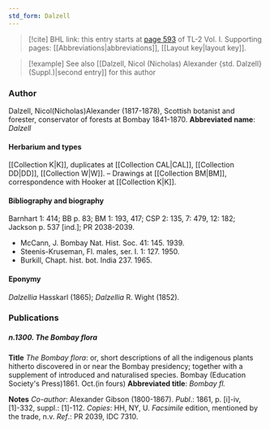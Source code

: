 ```yaml
---
std_form: Dalzell
---
```


> [!cite] BHL link: this entry starts at [page 593](https://www.biodiversitylibrary.org/page/33120724) of TL-2 Vol. I.
> Supporting pages: [[Abbreviations|abbreviations]], [[Layout key|layout key]].

> [!example] See also [[Dalzell, Nicol (Nicholas) Alexander {std. Dalzell} (Suppl.)|second entry]] for this author

### Author

Dalzell, Nicol(Nicholas)Alexander (1817-1878), Scottish botanist and forester, conservator of forests at Bombay 1841-1870. 
**Abbreviated name**: *Dalzell*

#### Herbarium and types

[[Collection K|K]], duplicates at [[Collection CAL|CAL]], [[Collection DD|DD]], [[Collection W|W]]. – Drawings at [[Collection BM|BM]], correspondence with Hooker at [[Collection K|K]].

#### Bibliography and biography

Barnhart 1: 414; BB p. 83; BM 1: 193, 417; CSP 2: 135, 7: 479, 12: 182; Jackson p. 537 \[ind.\]; PR 2038-2039.
- McCann, J. Bombay Nat. Hist. Soc. 41: 145. 1939.
- Steenis-Kruseman, Fl. males, ser. I. 1: 127. 1950.
- Burkill, Chapt. hist. bot. India 237. 1965.

#### Eponymy

*Dalzellia* Hasskarl (1865); *Dalzellia* R. Wight (1852).

### Publications

##### n.1300. The Bombay flora

**Title**
*The Bombay flora*: or, short descriptions of all the indigenous plants hitherto discovered in or near the Bombay presidency; together with a supplement of introduced and naturalised species. Bombay (Education Society's Press)1861. Oct.(in fours)
**Abbreviated title**: *Bombay fl.*

**Notes**
*Co-author*: Alexander Gibson (1800-1867).
*Publ*.: 1861, p. \[i\]-iv, \[1\]-332, suppl.: \[1\]-112. *Copies*: HH, NY, U.
*Facsimile* edition, mentioned by the trade, n.v.
*Ref*.: PR 2039, IDC 7310.

